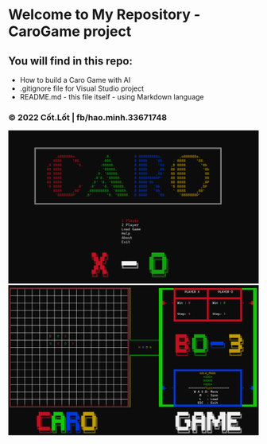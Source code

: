 # Welcome to My Repository - CaroGame project

## You will find in this repo:

* How to build a Caro Game with AI
* .gitignore file for Visual Studio project
* README.md - this file itself - using Markdown language

### © 2022 Cốt.Lốt | fb/hao.minh.33671748
![BackGround](/BackGround.png)
![Interface](/Interface.png)